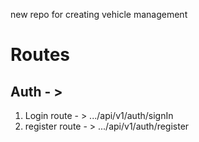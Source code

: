 new repo for creating vehicle management
# Routes 
## Auth - > 
1. Login route - > .../api/v1/auth/signIn
2. register route - > .../api/v1/auth/register